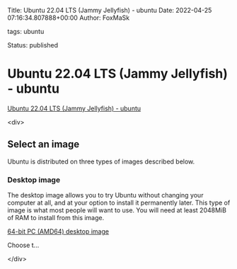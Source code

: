 Title: Ubuntu 22.04 LTS (Jammy Jellyfish) - ubuntu
Date: 2022-04-25 07:16:34.807888+00:00
Author: FoxMaSk 

tags: ubuntu

Status: published





# Ubuntu 22.04 LTS (Jammy Jellyfish) - ubuntu

[Ubuntu 22.04 LTS (Jammy Jellyfish) - ubuntu](https://releases.ubuntu.com/releases/22.04/)

&lt;div&gt;

Select an image
---------------

Ubuntu is distributed on three types of images described below.

### Desktop image

The desktop image allows you to try Ubuntu without changing your
computer at all, and at your option to install it permanently later.
This type of image is what most people will want to use. You will need
at least 2048MiB of RAM to install from this image.

[64-bit PC (AMD64) desktop image](ubuntu-22.04-desktop-amd64.iso)

Choose t...

&lt;/div&gt;
